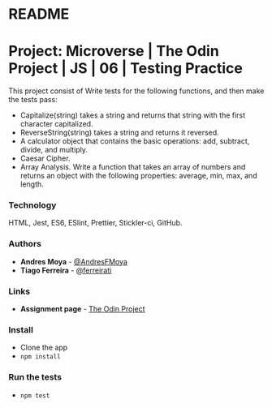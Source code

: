 # README

# Project: Microverse | The Odin Project | JS | 06 | Testing Practice
This project consist of  Write tests for the following functions, and then make the tests pass:
- Capitalize(string) takes a string and returns that string with the first character capitalized.
- ReverseString(string) takes a string and returns it reversed.
- A calculator object that contains the basic operations: add, subtract, divide, and multiply.
- Caesar Cipher.
- Array Analysis. Write a function that takes an array of numbers and returns an object with the following properties: average, min, max, and length.

### Technology
HTML, Jest, ES6, ESlint, Prettier, Stickler-ci, GitHub.

### Authors
- **Andres Moya** - [@AndresFMoya](https://github.com/AndresFMoya)
- **Tiago Ferreira** - [@ferreirati](https://github.com/ferreirati)

### Links
- **Assignment page** - [The Odin Project](https://www.theodinproject.com/courses/javascript/lessons/testing-practice)

### Install
- Clone the app
- `npm install`

### Run the tests
- `npm test`

